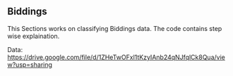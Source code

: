 ## Biddings
This Sections works on classifying Biddings data. The code contains step wise explaination.

Data: https://drive.google.com/file/d/1ZHeTwOFxl1tKzyIAnb24qNJfqlCk8Qua/view?usp=sharing
